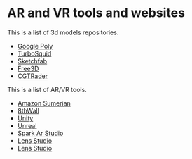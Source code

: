 # AR and VR tools and websites

This is a list of 3d models repositories.

* [Google Poly](https://poly.google.com)
* [TurboSquid](https://www.turbosquid.com)
* [Sketchfab](https://sketchfab.com)
* [Free3D](https://free3d.com)
* [CGTRader](https://www.cgtrader.com)

This is a list of AR/VR tools.

* [Amazon Sumerian](https://aws.amazon.com/sumerian)
* [8thWall](https://www.8thwall.com/)
* [Unity](https://unity.com/)
* [Unreal](https://www.unrealengine.com)
* [Spark Ar Studio](https://www.sparkar.com/ar-studio/)
* [Lens Studio](https://lensstudio.snapchat.com/)
* [Lens Studio](https://www.tobii.com/)
